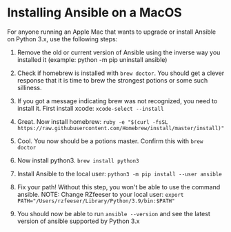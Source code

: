 # Installing Ansible on a MacOS

For anyone running an Apple Mac that wants to upgrade or install Ansible on Python 3.x, use the following steps:

1. Remove the old or current version of Ansible using the inverse way you installed it (example: python -m pip uninstall ansible)

0. Check if homebrew is installed with `brew doctor`. You should get a clever response that it is time to brew the strongest potions or some such silliness.

0. If you got a message indicating brew was not recognized, you need to install it. First install xcode: `xcode-select --install`

0. Great. Now install homebrew: `ruby -e "$(curl -fsSL https://raw.githubusercontent.com/Homebrew/install/master/install)"`

0. Cool. You now should be a potions master. Confirm this with `brew doctor`

0. Now install python3. `brew install python3`

0. Install Ansible to the local user: `python3 -m pip install --user ansible`

0. Fix your path! Without this step, you won't be able to use the command ansible. NOTE: Change RZfeeser to your local user:
    `export PATH="/Users/rzfeeser/Library/Python/3.9/bin:$PATH"`

0. You should now be able to run `ansible --version` and see the latest version of ansible supported by Python 3.x
